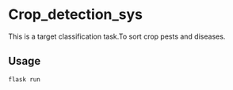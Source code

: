 # Crop_detection_sys
This is a target classification task.To sort crop pests and diseases.

## Usage
```shell
flask run
```